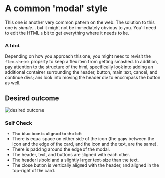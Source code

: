 # A common 'modal' style
This one is another very common pattern on the web. 
The solution to this one is _simple_... but it might not be immediately obvious to you. 
You'll need to edit the HTML a bit to get everything where it needs to be.

### A hint
Depending on how you approach this one, you might need to revisit the `flex-shrink` property 
to keep a flex item from getting smashed. In addition, pay attention to the structure of the html, 
specifically look into adding an additional container surrounding the header, button, main text, 
cancel, and continue divs; and look into moving the header div to encompass the button as well.

## Desired outcome

![desired outcome](./desired-outcome.png)

### Self Check

- The blue icon is aligned to the left.
- There is equal space on either side of the icon (the gaps between the icon and the edge of the card, and the icon and the text, are the same).
- There is padding around the edge of the modal.
- The header, text, and buttons are aligned with each other.
- The header is bold and a slightly larger text-size than the text.
- The close button is vertically aligned with the header, and aligned in the top-right of the card.
